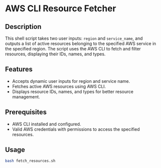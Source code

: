 # AWS CLI Resource Fetcher

## Description
This shell script takes two user inputs: `region` and `service_name`, and outputs a list of active resources belonging to the specified AWS service in the specified region. The script uses the AWS CLI to fetch and filter resources, displaying their IDs, names, and types.

## Features
- Accepts dynamic user inputs for region and service name.
- Fetches active AWS resources using AWS CLI.
- Displays resource IDs, names, and types for better resource management.

## Prerequisites
- AWS CLI installed and configured.
- Valid AWS credentials with permissions to access the specified resources.

## Usage
```bash
bash fetch_resources.sh
